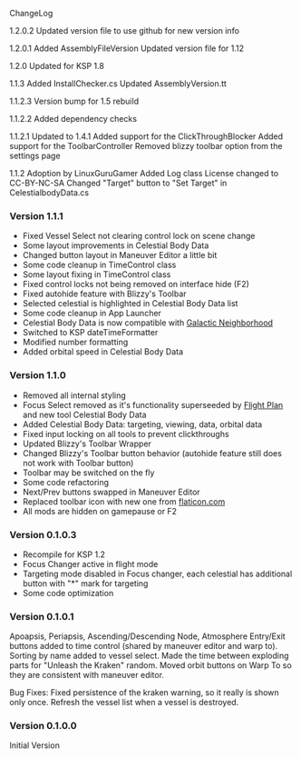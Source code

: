 ﻿ChangeLog

1.2.0.2
	Updated version file to use github for new version info

1.2.0.1
	Added AssemblyFileVersion
	Updated version file for 1.12

1.2.0
	Updated for KSP 1.8

1.1.3
	Added InstallChecker.cs
	Updated AssemblyVersion.tt

1.1.2.3
	Version bump for 1.5 rebuild

1.1.2.2
	Added dependency checks 

1.1.2.1
	Updated to 1.4.1
	Added support for the ClickThroughBlocker
	Added support for the ToolbarController
	Removed blizzy toolbar option from the settings page


1.1.2
	Adoption by LinuxGuruGamer
	Added Log class
	License changed to CC-BY-NC-SA
	Changed "Target" button to "Set Target" in CelestialbodyData.cs

### Version 1.1.1
- Fixed Vessel Select not clearing control lock on scene change
- Some layout improvements in Celestial Body Data
- Changed button layout in Maneuver Editor a little bit
- Some code cleanup in TimeControl class
- Some layout fixing in TimeControl class
- Fixed control locks not being removed on interface hide (F2)
- Fixed autohide feature with Blizzy's Toolbar
- Selected celestial is highlighted in Celestial Body Data list
- Some code cleanup in App Launcher
- Celestial Body Data is now compatible with [Galactic Neighborhood](https://forum.kerbalspaceprogram.com/index.php?/topic/116058-wip131-galactic-neighborhood/)
- Switched to KSP dateTimeFormatter
- Modified number formatting
- Added orbital speed in Celestial Body Data

### Version 1.1.0
- Removed all internal styling
- Focus Select removed as it's functionality superseeded by [Flight Plan](https://forum.kerbalspaceprogram.com/index.php?/topic/151899-ksp-131-flight-plan-104-crazy-trajectories-demystified-2017-10-28/) and new tool Celestial Body Data
- Added Celestial Body Data: targeting, viewing, data, orbital data
- Fixed input locking on all tools to prevent clickthroughs
- Updated Blizzy's Toolbar Wrapper
- Changed Blizzy's Toolbar button behavior (autohide feature still does not work with Toolbar button)
- Toolbar may be switched on the fly
- Some code refactoring
- Next/Prev buttons swapped in Maneuver Editor
- Replaced toolbar icon with new one from [flaticon.com](https://www.flaticon.com/free-icon/compass_346045)
- All mods are hidden on gamepause or F2

### Version 0.1.0.3
- Recompile for KSP 1.2
- Focus Changer active in flight mode
- Targeting mode disabled in Focus changer, each celestial has additional button with "*" mark for targeting
- Some code optimization

### Version 0.1.0.1
Apoapsis, Periapsis, Ascending/Descending Node, Atmosphere Entry/Exit buttons added to time control (shared by maneuver editor and warp to).
Sorting by name added to vessel select.
Made the time between exploding parts for "Unleash the Kraken" random.
Moved orbit buttons on Warp To so they are consistent with maneuver editor.

Bug Fixes:
Fixed persistence of the kraken warning, so it really is shown only once.
Refresh the vessel list when a vessel is destroyed.

### Version 0.1.0.0
Initial Version
